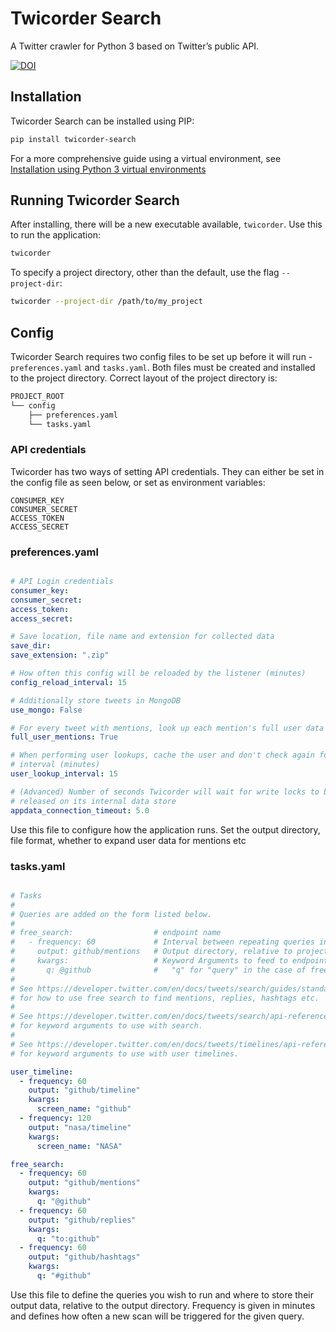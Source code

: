 # Twicorder Search
A Twitter crawler for Python 3 based on Twitter’s public API.

[![DOI](https://zenodo.org/badge/185946239.svg)](https://zenodo.org/badge/latestdoi/185946239)

## Installation
Twicorder Search can be installed using PIP:

```bash
pip install twicorder-search
```

For a more comprehensive guide using a virtual environment, see [Installation using Python 3 virtual environments](../master/INSTALL.md)

## Running Twicorder Search
After installing, there will be a new executable available, `twicorder`. Use this to run the application:
```bash
twicorder
```

To specify a project directory, other than the default, use the flag `--project-dir`:

```bash
twicorder --project-dir /path/to/my_project
```

## Config
Twicorder Search requires two config files to be set up before it will run - `preferences.yaml` and `tasks.yaml`. Both files must be created and installed to the project directory. Correct layout of the project directory is:

```bash
PROJECT_ROOT
└── config
    ├── preferences.yaml
    └── tasks.yaml
```

### API credentials
Twicorder has two ways of setting API credentials. They can either be set in the config file as seen below, or set as environment variables:

```
CONSUMER_KEY
CONSUMER_SECRET
ACCESS_TOKEN
ACCESS_SECRET
```

### preferences.yaml

```yaml

# API Login credentials
consumer_key:
consumer_secret:
access_token:
access_secret:

# Save location, file name and extension for collected data
save_dir:
save_extension: ".zip"

# How often this config will be reloaded by the listener (minutes)
config_reload_interval: 15

# Additionally store tweets in MongoDB
use_mongo: False

# For every tweet with mentions, look up each mention's full user data
full_user_mentions: True

# When performing user lookups, cache the user and don't check again for this
# interval (minutes)
user_lookup_interval: 15

# (Advanced) Number of seconds Twicorder will wait for write locks to be
# released on its internal data store
appdata_connection_timeout: 5.0

```

Use this file to configure how the application runs. Set the output directory, file format, whether to expand user data for mentions etc

### tasks.yaml

```yaml

# Tasks
#
# Queries are added on the form listed below.
#
# free_search:                  # endpoint name
#   - frequency: 60             # Interval between repeating queries in minutes
#     output: github/mentions   # Output directory, relative to project directory
#     kwargs:                   # Keyword Arguments to feed to endpoint
#       q: @github              #   "q" for "query" in the case of free_search
#
# See https://developer.twitter.com/en/docs/tweets/search/guides/standard-operators
# for how to use free search to find mentions, replies, hashtags etc.
#
# See https://developer.twitter.com/en/docs/tweets/search/api-reference/get-search-tweets
# for keyword arguments to use with search.
#
# See https://developer.twitter.com/en/docs/tweets/timelines/api-reference/get-statuses-user_timeline
# for keyword arguments to use with user timelines.

user_timeline:
  - frequency: 60
    output: "github/timeline"
    kwargs:
      screen_name: "github"
  - frequency: 120
    output: "nasa/timeline"
    kwargs:
      screen_name: "NASA"

free_search:
  - frequency: 60
    output: "github/mentions"
    kwargs:
      q: "@github"
  - frequency: 60
    output: "github/replies"
    kwargs:
      q: "to:github"
  - frequency: 60
    output: "github/hashtags"
    kwargs:
      q: "#github"

```

Use this file to define the queries you wish to run and where to store their output data, relative to the output directory. Frequency is given in minutes and defines how often a new scan will be triggered for the given query.
